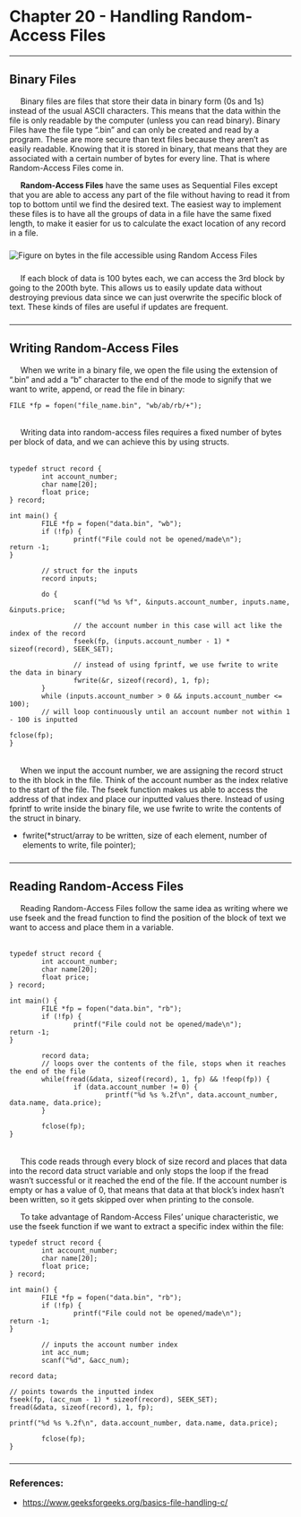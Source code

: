 # Chapter 20 - Handling Random-Access Files

---

## Binary Files

&nbsp;&nbsp;&nbsp;&nbsp;
Binary files are files that store their data in binary form (0s and 1s) 
instead of the usual ASCII characters. This means that the data within 
the file is only readable by the computer (unless you can read binary). 
Binary Files have the file type “.bin” and can only be created and read 
by a program. These are more secure than text files because they aren’t 
as easily readable. Knowing that it is stored in binary, that means 
that they are associated with a certain number of bytes for every line. 
That is where Random-Access Files come in.

&nbsp;&nbsp;&nbsp;&nbsp;
**Random-Access Files** have the same uses as Sequential Files except 
that you are able to access any part of the file without having to read 
it from top to bottom until we find the desired text. The easiest way 
to implement these files is to have all the groups of data in a file 
have the same fixed length, to make it easier for us to calculate the 
exact location of any record in a file.

#####

![Figure on bytes in the file accessible using Random Access Files](:/img/images/Ch20_1.png)

#####

&nbsp;&nbsp;&nbsp;&nbsp;
If each block of data is 100 bytes each, we can access the 3rd block 
by going to the 200th byte. This allows us to easily update data without 
destroying previous data since we can just overwrite the specific block 
of text. These kinds of files are useful if updates are frequent.

#####

---

#####

## Writing Random-Access Files

&nbsp;&nbsp;&nbsp;&nbsp;
When we write in a binary file, we open the file using the extension of 
“.bin” and add a “b” character to the end of the mode to signify that 
we want to write, append, or read the file in binary:

    FILE *fp = fopen("file_name.bin", "wb/ab/rb/+");

######

&nbsp;&nbsp;&nbsp;&nbsp;
Writing data into random-access files requires a fixed number of bytes 
per block of data, and we can achieve this by using structs.

######

    typedef struct record {
            int account_number;
            char name[20];
            float price;
    } record;
     
    int main() {
            FILE *fp = fopen("data.bin", "wb");
            if (!fp) {
                    printf("File could not be opened/made\n");
    return -1;
    }
             
            // struct for the inputs
            record inputs;
     
            do {
                    scanf("%d %s %f", &inputs.account_number, inputs.name, &inputs.price;
                     
                    // the account number in this case will act like the index of the record
                    fseek(fp, (inputs.account_number - 1) * sizeof(record), SEEK_SET);
     
                    // instead of using fprintf, we use fwrite to write the data in binary
                    fwrite(&r, sizeof(record), 1, fp);
            }
            while (inputs.account_number > 0 && inputs.account_number <= 100);
            // will loop continuously until an account number not within 1 - 100 is inputted
     
    fclose(fp);
    }

######

&nbsp;&nbsp;&nbsp;&nbsp;
When we input the account number, we are assigning the record struct to 
the ith block in the file. Think of the account number as the index 
relative to the start of the file. The fseek function makes us able to 
access the address of that index and place our inputted values there. 
Instead of using fprintf to write inside the binary file, we use fwrite 
to write the contents of the struct in binary.  
- fwrite(*struct/array to be written, size of each element, number of elements to write, file pointer);

#####

---

#####

## Reading Random-Access Files

&nbsp;&nbsp;&nbsp;&nbsp;
Reading Random-Access Files follow the same idea as writing where we 
use fseek and the fread function to find the position of the block of 
text we want to access and place them in a variable.

######

    typedef struct record {
            int account_number;
            char name[20];
            float price;
    } record;
     
    int main() {
            FILE *fp = fopen("data.bin", "rb");
            if (!fp) {
                    printf("File could not be opened/made\n");
    return -1;
    }
             
            record data;
            // loops over the contents of the file, stops when it reaches the end of the file
            while(fread(&data, sizeof(record), 1, fp) && !feop(fp)) {
                    if (data.account_number != 0) {
                            printf("%d %s %.2f\n", data.account_number, data.name, data.price);
            }
             
            fclose(fp);
    }

######

&nbsp;&nbsp;&nbsp;&nbsp;
This code reads through every block of size record and places that 
data into the record data struct variable and only stops the loop if 
the fread wasn’t successful or it reached the end of the file. If the 
account number is empty or has a value of 0, that means that data at 
that block’s index hasn’t been written, so it gets skipped over when 
printing to the console.

&nbsp;&nbsp;&nbsp;&nbsp;
To take advantage of Random-Access Files’ unique characteristic, we 
use the fseek function if we want to extract a specific index within 
the file:

    typedef struct record {
            int account_number;
            char name[20];
            float price;
    } record;
     
    int main() {
            FILE *fp = fopen("data.bin", "rb");
            if (!fp) {
                    printf("File could not be opened/made\n");
    return -1;
    }
     
            // inputs the account number index
            int acc_num;
            scanf("%d", &acc_num);
             
    record data;
     
    // points towards the inputted index 
    fseek(fp, (acc_num - 1) * sizeof(record), SEEK_SET);
    fread(&data, sizeof(record), 1, fp);
     
    printf("%d %s %.2f\n", data.account_number, data.name, data.price);
                     
            fclose(fp);
    }

#####

---

#####

### References:  
- https://www.geeksforgeeks.org/basics-file-handling-c/
